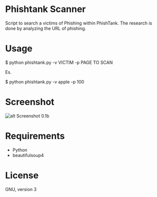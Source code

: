 # Phishtank Scanner

Script to search a victims of Phishing within PhishTank. The research is done by analyzing the URL of phishing.

# Usage

$ python phishtank.py -v VICTIM -p PAGE TO SCAN

Es.

$ python phishtank.py -v apple -p 100

# Screenshot

![alt Screenshot 0.1b](http://cloud.draghetti.it/Rehost_Image/Phishtank-Scanner-First-Beta.png)

# Requirements

* Python
* beautifulsoup4

# License

GNU, version 3


